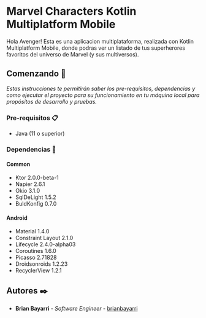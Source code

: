 # Marvel Characters Kotlin Multiplatform Mobile
Hola Avenger! Esta es una aplicacion multiplataforma, realizada con Kotlin Multiplatform Mobile, donde podras ver un listado de tus superherores favoritos del universo de Marvel (y sus multiversos).

## Comenzando 🚀

_Estas instrucciones te permitirán saber los pre-requisitos, dependencias y como ejecutar el proyecto para su funcionamiento en tu máquina local para propósitos de desarrollo y pruebas._


### Pre-requisitos 📋

* Java (11 o superior)

### Dependencias 🔧

#### Common
* Ktor 2.0.0-beta-1
* Napier 2.6.1
* Okio 3.1.0
* SqlDeLight 1.5.2
* BuldKonfig 0.7.0

#### Android
* Material 1.4.0
* Constraint Layout 2.1.0
* Lifecycle 2.4.0-alpha03
* Coroutines 1.6.0
* Picasso 2.71828
* Droidsonroids 1.2.23
* RecyclerView 1.2.1

## Autores ✒️

* **Brian Bayarri** - *Software Engineer* - [brianbayarri](https://github.com/brianbayarri)
